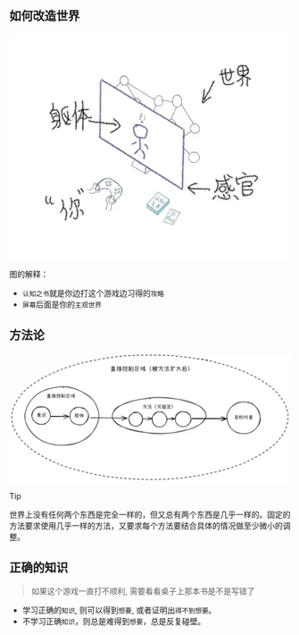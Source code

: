 ## 如何改造世界

<img src="../images/feelings.jpg" width="900">

图的解释：

- `认知之书`就是你边打这个游戏边习得的`攻略`
- `屏幕`后面是你的`主观世界`

## 方法论

<img src="../images/method.jpg" width="900">


> [!TIP]
> 世界上没有任何两个东西是完全一样的，但又总有两个东西是几乎一样的。固定的方法要求使用几乎一样的方法，又要求每个方法要结合具体的情况做至少微小的调整。

## 正确的知识

> 如果这个游戏一直打不顺利, 需要看看桌子上那本书是不是写错了

- 学习正确的`知识`, 则可以得到`想要`, 或者证明出`得不到想要`。
- 不学习正确`知识`，则总是难得到`想要`，总是反复碰壁。
